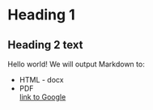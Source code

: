 # Heading 1
## Heading 2 text   
Hello world!
We will output Markdown to:
- HTML
      - docx
 - PDF   
[link to Google](http://www.google.com)
<!--http://thisdavej.com/build-an-amazing-markdown-editor-using-visual-studio-code-and-pandoc/-->